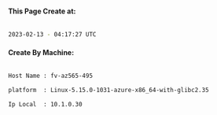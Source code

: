 
   
#### This Page Create at:

```bash

2023-02-13 - 04:17:27 UTC

```

#### Create By Machine:

```bash

Host Name : fv-az565-495

platform  : Linux-5.15.0-1031-azure-x86_64-with-glibc2.35

Ip Local  : 10.1.0.30

```

